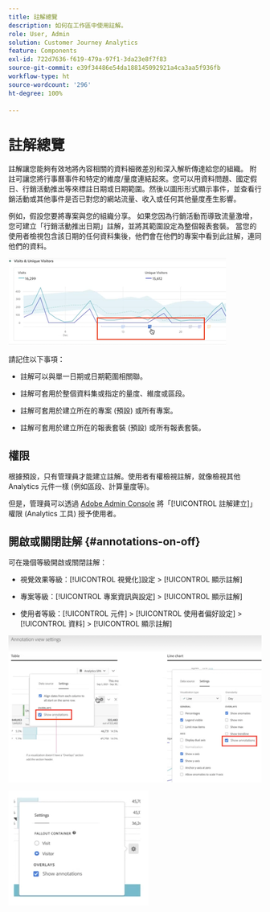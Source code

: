 ```yaml
---
title: 註解總覽
description: 如何在工作區中使用註解。
role: User, Admin
solution: Customer Journey Analytics
feature: Components
exl-id: 722d7636-f619-479a-97f1-3da23e8f7f83
source-git-commit: e39f34486e54da188145092921a4ca3aa5f936fb
workflow-type: ht
source-wordcount: '296'
ht-degree: 100%

---
```


# 註解總覽

註解讓您能夠有效地將內容相關的資料細微差別和深入解析傳達給您的組織。 附註可讓您將行事曆事件和特定的維度/量度連結起來。您可以用資料問題、國定假日、行銷活動推出等來標註日期或日期範圍。然後以圖形形式顯示事件，並查看行銷活動或其他事件是否已對您的網站流量、收入或任何其他量度產生影響。

例如，假設您要將專案與您的組織分享。 如果您因為行銷活動而導致流量激增，您可建立「行銷活動推出日期」註解，並將其範圍設定為整個報表套裝。 當您的使用者檢視包含該日期的任何資料集後，他們會在他們的專案中看到此註解，連同他們的資料。

![](assets/multi-day.png)

請記住以下事項：

* 註解可以與單一日期或日期範圍相關聯。

* 註解可套用於整個資料集或指定的量度、維度或區段。

* 註解可套用於建立所在的專案 (預設) 或所有專案。

* 註解可套用於建立所在的報表套裝 (預設) 或所有報表套裝。

## 權限

根據預設，只有管理員才能建立註解。使用者有權檢視註解，就像檢視其他 Analytics 元件一樣 (例如區段、計算量度等)。

但是，管理員可以透過 [Adobe Admin Console](https://experienceleague.adobe.com/docs/analytics/admin/admin-console/permissions/analytics-tools.html) 將「[!UICONTROL 註解建立]」權限 (Analytics 工具) 授予使用者。

## 開啟或關閉註解 {#annotations-on-off}

可在幾個等級開啟或關閉註解：

* 視覺效果等級：[!UICONTROL 視覺化]設定 > [!UICONTROL 顯示註解]

* 專案等級：[!UICONTROL 專案資訊與設定] > [!UICONTROL 顯示註解]

* 使用者等級：[!UICONTROL 元件] > [!UICONTROL 使用者偏好設定] > [!UICONTROL 資料] > [!UICONTROL 顯示註解]

![](assets/show-ann.png)

![](assets/show-ann2.png)
